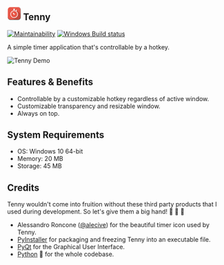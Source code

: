 ![Hey! Tenny](images/stopwatch-32.png) **Tenny**
---
[![Maintainability](https://api.codeclimate.com/v1/badges/43e912332cf2c4d776ac/maintainability)](https://codeclimate.com/github/jerobado/Tenny/maintainability)
[![Windows Build status](https://ci.appveyor.com/api/projects/status/rx3pr1b44tg8njku?svg=true)](https://ci.appveyor.com/project/jerobado/tenny)

A simple timer application that's controllable by a hotkey.

![Tenny Demo](https://github.com/mokachokokarbon/Tenny/blob/master/images/tenny-demo.gif)

Features & Benefits
---    
* Controllable by a customizable hotkey regardless of active window.
* Customizable transparency and resizable window.
* Always on top.

System Requirements
---
- OS: Windows 10 64-bit
- Memory: 20 MB
- Storage: 45 MB

Credits
---
Tenny wouldn't come into fruition without these third party products that I used during development. So let's give them a big hand! :clap: :clap: :clap: 

* Alessandro Roncone ([@alecive](https://github.com/alecive)) for the beautiful timer icon used by Tenny.
* [PyInstaller](https://github.com/pyinstaller/pyinstaller) for packaging and freezing Tenny into an executable file.
* [PyQt](https://riverbankcomputing.com/software/pyqt/intro) for the Graphical User Interface.
* [Python](https://www.python.org/) :snake: for the whole codebase.
